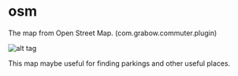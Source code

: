 # osm
The map from Open Street Map. (com.grabow.commuter.plugin) 

![alt tag](http://www.dw.de/image/0,,3363746_4,00.gif)

This map maybe useful for finding parkings and other useful places.
